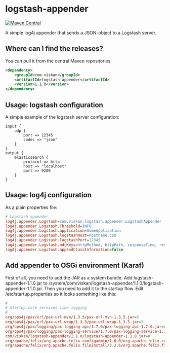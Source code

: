 logstash-appender
=================

[![Maven Central](https://img.shields.io/maven-central/v/com.viskan/logstash-appender.svg?style=flat-square)](http://mvnrepository.com/artifact/com.viskan/logstash-appender)

A simple log4j appender that sends a JSON-object to a Logstash server.


Where can I find the releases?
-----------------------------
You can pull it from the central Maven repositories:

```xml
<dependency>
	<groupId>com.viskan</groupId>
	<artifactId>logstash-appender</artifactId>
	<version>1.1.0</version>
</dependency>
```


Usage: logstash configuration
-----------------------------
A simple example of the logstash server configuration:

	input {
		udp {
			port => 12345
			codec => "json"
		}
	}
	output {
		elasticsearch {
			protocol => http
			host => "localhost"
			port => 9200
		}
	}
	

Usage: log4j configuration
--------------------------
As a plain properties file:
```ini
# Logstash appender
log4j.appender.Logstash=com.viskan.logstash.appender.LogstashAppender
log4j.appender.Logstash.Threshold=INFO
log4j.appender.Logstash.application=SomeApplication
log4j.appender.Logstash.logstashHost=hostname.com
log4j.appender.Logstash.logstashPort=12345
log4j.appender.Logstash.mdcKeys=httpMethod, httpPath, responseTime, responseCode
log4j.appender.Logstash.appendClassInformation=false
```


Add appender to OSGi environment (Karaf)
----------------------------------------

First of all, you need to add the JAR as a system bundle. Add logstash-appender-1.1.0.jar to /system/com/viskan/logstash-appender/1.1.0/logstash-appender-1.1.0.jar.
Then you need to add it to the startup flow. Edit /etc/startup.properties so it looks something like this:

```ini
#
# Startup core services like logging
#
org/ops4j/pax/url/pax-url-mvn/1.3.5/pax-url-mvn-1.3.5.jar=5
org/ops4j/pax/url/pax-url-wrap/1.3.5/pax-url-wrap-1.3.5.jar=5
org/ops4j/pax/logging/pax-logging-api/1.7.0/pax-logging-api-1.7.0.jar=8
org/ops4j/pax/logging/pax-logging-service/1.7.0/pax-logging-service-1.7.0.jar=8
com/viskan/logstash-appender/1.1.0/logstash-appender-1.1.0.jar=8
org/apache/felix/org.apache.felix.configadmin/1.6.0/org.apache.felix.configadmin-1.6.0.jar=10
org/apache/felix/org.apache.felix.fileinstall/3.2.6/org.apache.felix.fileinstall-3.2.6.jar=11
```
